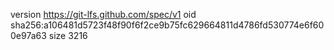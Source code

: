 version https://git-lfs.github.com/spec/v1
oid sha256:a106481d5723f48f90f6f2ce9b75fc629664811d4786fd530774e6f600e97a63
size 3216
